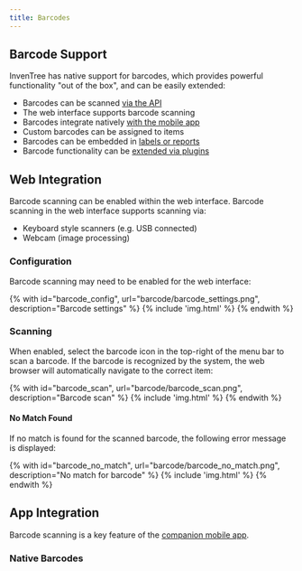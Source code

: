 ```yaml
---
title: Barcodes
---
```


## Barcode Support

InvenTree has native support for barcodes, which provides powerful functionality "out of the box", and can be easily extended:

- Barcodes can be scanned [via the API](../api/api.md)
- The web interface supports barcode scanning
- Barcodes integrate natively [with the mobile app](../app/barcode.md)
- Custom barcodes can be assigned to items
- Barcodes can be embedded in [labels or reports](../report/barcodes.md)
- Barcode functionality can be [extended via plugins](../extend/plugins/barcode.md)

## Web Integration

Barcode scanning can be enabled within the web interface. Barcode scanning in the web interface supports scanning via:

- Keyboard style scanners (e.g. USB connected)
- Webcam (image processing)

### Configuration

Barcode scanning may need to be enabled for the web interface:

{% with id="barcode_config", url="barcode/barcode_settings.png", description="Barcode settings" %}
{% include 'img.html' %}
{% endwith %}

### Scanning

When enabled, select the barcode icon in the top-right of the menu bar to scan a barcode. If the barcode is recognized by the system, the web browser will automatically navigate to the correct item:

{% with id="barcode_scan", url="barcode/barcode_scan.png", description="Barcode scan" %}
{% include 'img.html' %}
{% endwith %}

#### No Match Found

If no match is found for the scanned barcode, the following error message is displayed:

{% with id="barcode_no_match", url="barcode/barcode_no_match.png", description="No match for barcode" %}
{% include 'img.html' %}
{% endwith %}

## App Integration

Barcode scanning is a key feature of the [companion mobile app](../app/barcode.md).

### Native Barcodes